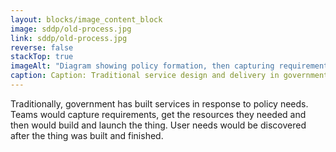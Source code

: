 ```yaml
---
layout: blocks/image_content_block
image: sddp/old-process.jpg
link: sddp/old-process.jpg
reverse: false
stackTop: true
imageAlt: "Diagram showing policy formation, then capturing requirements and procurement, then development, and then launching with 'User needs?' at the end."
caption: Caption: Traditional service design and delivery in government.
---
```


Traditionally, government has built services in response to policy needs. Teams would capture requirements, get the resources they needed and then would build and launch the thing. User needs would be discovered after the thing was built and finished.

